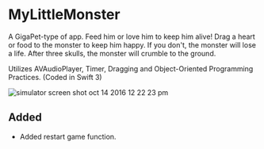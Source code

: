 # MyLittleMonster
A GigaPet-type of app. Feed him or love him to keep him alive! Drag a heart or food to the monster to keep him happy. If you don't, the monster will lose a life. After three skulls, the monster will crumble to the ground.

Utilizes AVAudioPlayer, Timer, Dragging and Object-Oriented Programming Practices. (Coded in Swift 3)

![simulator screen shot oct 14 2016 12 22 23 pm](https://cloud.githubusercontent.com/assets/21269767/19395107/f3da9590-9209-11e6-81c2-996418750e5f.png)

## Added
* Added restart game function.
